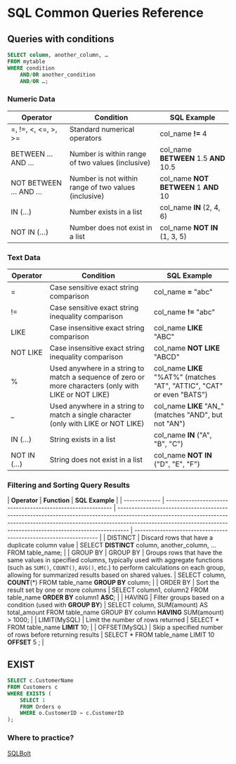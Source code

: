 # SQL Common Queries Reference

## Queries with conditions

```sql
SELECT column, another_column, …
FROM mytable
WHERE condition
    AND/OR another_condition
    AND/OR …;
```

### Numeric Data

| **Operator**        | **Condition**                                        | **SQL Example**                       |
| ------------------- | ---------------------------------------------------- | ------------------------------------- |
| =, !=, <, <=, >, >= | Standard numerical operators                         | col_name **!=** 4                     |
| BETWEEN … AND …     | Number is within range of two values (inclusive)     | col_name **BETWEEN** 1.5 **AND** 10.5 |
| NOT BETWEEN … AND … | Number is not within range of two values (inclusive) | col_name **NOT BETWEEN** 1 **AND** 10 |
| IN (…)              | Number exists in a list                              | col_name **IN** (2, 4, 6)             |
| NOT IN (…)          | Number does not exist in a list                      | col_name **NOT IN** (1, 3, 5)         |

### Text Data

| **Operator** | **Condition**                                                                                         | **SQL Example**                                                        |
| ------------ | ----------------------------------------------------------------------------------------------------- | ---------------------------------------------------------------------- |
| =            | Case sensitive exact string comparison                                                                | col_name **=** "abc"                                                   |
| !=           | Case sensitive exact string inequality comparison                                                     | col_name **!=** "abc"                                                  |
| LIKE         | Case insensitive exact string comparison                                                              | col_name **LIKE** "ABC"                                                |
| NOT LIKE     | Case insensitive exact string inequality comparison                                                   | col_name **NOT LIKE** "ABCD"                                           |
| %            | Used anywhere in a string to match a sequence of zero or more characters (only with LIKE or NOT LIKE) | col_name **LIKE** "%AT%" (matches "AT", "ATTIC", "CAT" or even "BATS") |
| \_           | Used anywhere in a string to match a single character (only with LIKE or NOT LIKE)                    | col_name **LIKE** "AN\_" (matches "AND", but not "AN")                 |
| IN (…)       | String exists in a list                                                                               | col_name **IN** ("A", "B", "C")                                        |
| NOT IN (…)   | String does not exist in a list                                                                       | col_name **NOT IN** ("D", "E", "F")                                    |

### Filtering and Sorting Query Results

| **Operator**  | **Function**                                                | **SQL Example**                                                                                                                                                                                                                                |
| ------------- | ----------------------------------------------------------- | ---------------------------------------------------------------------------------------------------------------------------------------------------------------------------------------------------------------------------------------------- | ----------------------------------------------------------------- |
| DISTINCT      | Discard rows that have a duplicate column value             | SELECT **DISTINCT** column, another_column, … FROM table_name;                                                                                                                                                                                 |
| GROUP BY      | GROUP BY                                                    | Groups rows that have the same values in specified columns, typically used with aggregate functions (such as `SUM()`, `COUNT()`, `AVG()`, etc.) to perform calculations on each group, allowing for summarized results based on shared values. | SELECT column, **COUNT**(\*) FROM table_name **GROUP BY** column; |
| ORDER BY      | Sort the result set by one or more columns                  | SELECT column1, column2 FROM table_name **ORDER BY** column1 **ASC**;                                                                                                                                                                          |
| HAVING        | Filter groups based on a condition (used with **GROUP BY**) | SELECT column, SUM(amount) AS total_amount FROM table_name GROUP BY column **HAVING** SUM(amount) > 1000;                                                                                                                                      |
| LIMIT(MySQL)  | Limit the number of rows returned                           | SELECT \* FROM table_name **LIMIT** 10;                                                                                                                                                                                                        |
| OFFSET(MySQL) | Skip a specified number of rows before returning results    | SELECT \* FROM table_name LIMIT 10 **OFFSET** 5 ;                                                                                                                                                                                              |

## EXIST

```sql
SELECT c.CustomerName
FROM Customers c
WHERE EXISTS (
    SELECT 1
    FROM Orders o
    WHERE o.CustomerID = c.CustomerID
);
```

### Where to practice?

[SQLBolt](https://sqlbolt.com/)
